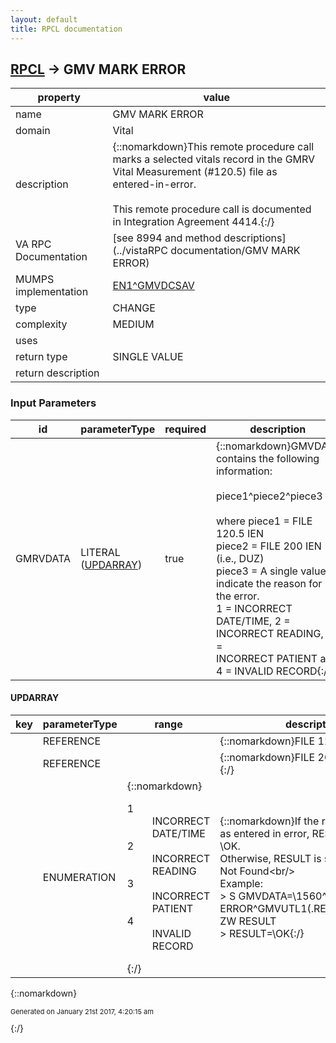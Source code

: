 ```yaml
---
layout: default
title: RPCL documentation
---
```




## [RPCL](TableOfContent.md) &#8594; GMV MARK ERROR 

 property | value 
--- | --- 
 name | GMV MARK ERROR
 domain | Vital
 description | {::nomarkdown}This remote procedure call marks a selected vitals record in the GMRV<br/>Vital Measurement (#120.5) file as entered-in-error.<br/> <br/>This remote procedure call is documented in Integration Agreement 4414.{:/}
 VA RPC Documentation | [see 8994 and method descriptions](../vistaRPC documentation/GMV MARK ERROR)
 MUMPS implementation | [EN1^GMVDCSAV](http://code.osehra.org/dox/Routine_GMVDCSAV_source.html)
 type | CHANGE
 complexity | MEDIUM
 uses | 
 return type | SINGLE VALUE
 return description | 

### Input Parameters

| id | parameterType | required | description | example | 
| --- | --- | --- | --- | --- | 
| GMRVDATA | LITERAL ([UPDARRAY](#for-id-gmrvdata)) | true | {::nomarkdown}GMVDATA contains the following information:<br/> <br/> piece1^piece2^piece3<br/> <br/> where piece1 = FILE 120.5 IEN <br/>       piece2 = FILE 200 IEN (i.e., DUZ)<br/>       piece3 = A single value to indicate the reason for the error.<br/>                1 = INCORRECT DATE/TIME, 2 = INCORRECT READING, 3 =<br/>                INCORRECT PATIENT and 4 = INVALID RECORD{:/} |  | 

#### UPDARRAY

| key | parameterType | range | description | mvdmProperty | example | 
| --- | --- | --- | --- | --- | --- | 
|  | REFERENCE |  | {::nomarkdown}FILE 120.5 IEN{:/} |  | 1 | 
|  | REFERENCE |  | {::nomarkdown}FILE 200 IEN (i.e., DUZ){:/} |  | 58 | 
|  | ENUMERATION | {::nomarkdown}<dl><dt>1</dt><dd>INCORRECT DATE/TIME</dd><dt>2</dt><dd>INCORRECT READING</dd><dt>3</dt><dd>INCORRECT PATIENT</dd><dt>4</dt><dd>INVALID RECORD</dd></dl>{:/} | {::nomarkdown}If the record is marked as entered in error, RESULT is set to \OK\.<br/>Otherwise, RESULT is set to \Record Not Found\<br/> <br/> Example:<br/> > S GMVDATA=\1560^547^1\<br/> > D ERROR^GMVUTL1(.RESULT,GMVDATA) ZW RESULT<br/> > RESULT=\OK\{:/} |  | INVALID RECORD | 

{::nomarkdown} <br/><p style="font-size: 11px">Generated on January 21st 2017, 4:20:15 am</p>{:/}